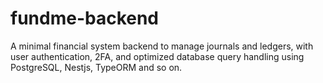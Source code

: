 # fundme-backend
A minimal financial system backend to manage journals and ledgers, with  user authentication, 2FA, and optimized database query handling using  PostgreSQL, Nestjs, TypeORM and so on.
